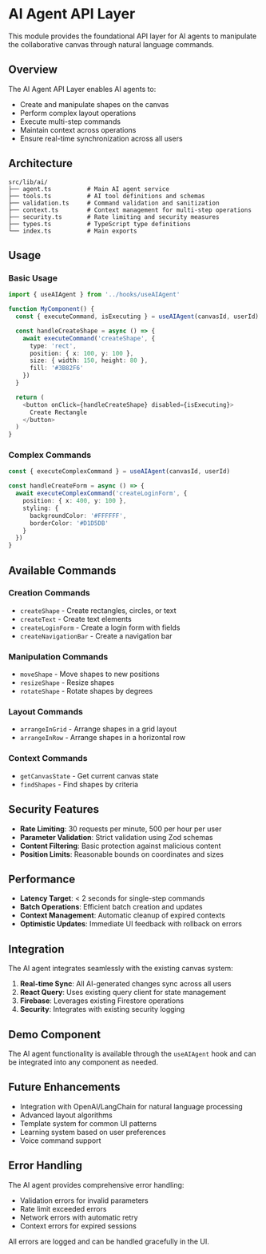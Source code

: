# AI Agent API Layer

This module provides the foundational API layer for AI agents to manipulate the collaborative canvas through natural language commands.

## Overview

The AI Agent API Layer enables AI agents to:

- Create and manipulate shapes on the canvas
- Perform complex layout operations
- Execute multi-step commands
- Maintain context across operations
- Ensure real-time synchronization across all users

## Architecture

```
src/lib/ai/
├── agent.ts          # Main AI agent service
├── tools.ts          # AI tool definitions and schemas
├── validation.ts     # Command validation and sanitization
├── context.ts        # Context management for multi-step operations
├── security.ts       # Rate limiting and security measures
├── types.ts          # TypeScript type definitions
└── index.ts          # Main exports
```

## Usage

### Basic Usage

```typescript
import { useAIAgent } from '../hooks/useAIAgent'

function MyComponent() {
  const { executeCommand, isExecuting } = useAIAgent(canvasId, userId)

  const handleCreateShape = async () => {
    await executeCommand('createShape', {
      type: 'rect',
      position: { x: 100, y: 100 },
      size: { width: 150, height: 80 },
      fill: '#3B82F6'
    })
  }

  return (
    <button onClick={handleCreateShape} disabled={isExecuting}>
      Create Rectangle
    </button>
  )
}
```

### Complex Commands

```typescript
const { executeComplexCommand } = useAIAgent(canvasId, userId)

const handleCreateForm = async () => {
  await executeComplexCommand('createLoginForm', {
    position: { x: 400, y: 100 },
    styling: {
      backgroundColor: '#FFFFFF',
      borderColor: '#D1D5DB'
    }
  })
}
```

## Available Commands

### Creation Commands

- `createShape` - Create rectangles, circles, or text
- `createText` - Create text elements
- `createLoginForm` - Create a login form with fields
- `createNavigationBar` - Create a navigation bar

### Manipulation Commands

- `moveShape` - Move shapes to new positions
- `resizeShape` - Resize shapes
- `rotateShape` - Rotate shapes by degrees

### Layout Commands

- `arrangeInGrid` - Arrange shapes in a grid layout
- `arrangeInRow` - Arrange shapes in a horizontal row

### Context Commands

- `getCanvasState` - Get current canvas state
- `findShapes` - Find shapes by criteria

## Security Features

- **Rate Limiting**: 30 requests per minute, 500 per hour per user
- **Parameter Validation**: Strict validation using Zod schemas
- **Content Filtering**: Basic protection against malicious content
- **Position Limits**: Reasonable bounds on coordinates and sizes

## Performance

- **Latency Target**: < 2 seconds for single-step commands
- **Batch Operations**: Efficient batch creation and updates
- **Context Management**: Automatic cleanup of expired contexts
- **Optimistic Updates**: Immediate UI feedback with rollback on errors

## Integration

The AI agent integrates seamlessly with the existing canvas system:

1. **Real-time Sync**: All AI-generated changes sync across all users
2. **React Query**: Uses existing query client for state management
3. **Firebase**: Leverages existing Firestore operations
4. **Security**: Integrates with existing security logging

## Demo Component

The AI agent functionality is available through the `useAIAgent` hook and can be integrated into any component as needed.

## Future Enhancements

- Integration with OpenAI/LangChain for natural language processing
- Advanced layout algorithms
- Template system for common UI patterns
- Learning system based on user preferences
- Voice command support

## Error Handling

The AI agent provides comprehensive error handling:

- Validation errors for invalid parameters
- Rate limit exceeded errors
- Network errors with automatic retry
- Context errors for expired sessions

All errors are logged and can be handled gracefully in the UI.
